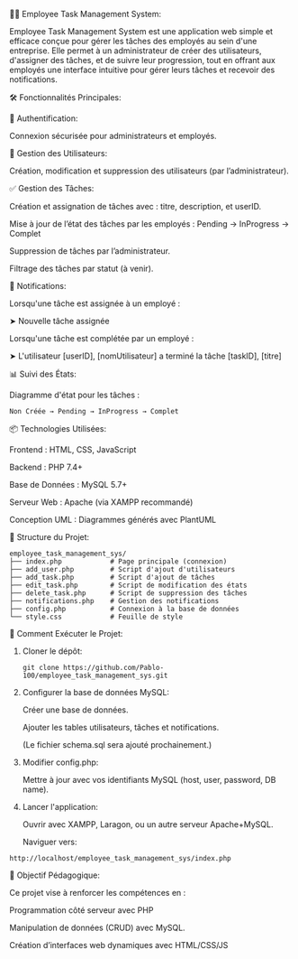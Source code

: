 👨‍💼 Employee Task Management System:

 Employee Task Management System est une application web simple et efficace conçue pour gérer les tâches des employés au sein d'une entreprise. Elle permet à un administrateur de créer des utilisateurs, d'assigner des tâches, et de suivre leur progression, tout en offrant aux employés une interface intuitive pour gérer leurs tâches et recevoir des notifications.

🛠️ Fonctionnalités Principales:

🔐 Authentification:

Connexion sécurisée pour administrateurs et employés.
  
👥 Gestion des Utilisateurs:
  
Création, modification et suppression des utilisateurs (par l’administrateur).
  
✅ Gestion des Tâches:

 Création et assignation de tâches avec : titre, description, et userID.

 Mise à jour de l’état des tâches par les employés : Pending → InProgress → Complet

 Suppression de tâches par l’administrateur.

 Filtrage des tâches par statut (à venir).
  
  🔔 Notifications:

Lorsqu'une tâche est assignée à un employé :

➤ Nouvelle tâche assignée

   Lorsqu'une tâche est complétée par un employé :

➤ L'utilisateur [userID], [nomUtilisateur] a terminé la tâche [taskID], [titre]
  
📊 Suivi des États:

Diagramme d'état pour les tâches : 

    Non Créée → Pending → InProgress → Complet

📦 Technologies Utilisées:

 Frontend : HTML, CSS, JavaScript

 Backend : PHP 7.4+

 Base de Données : MySQL 5.7+

 Serveur Web : Apache (via XAMPP recommandé)

 Conception UML : Diagrammes générés avec PlantUML

📂 Structure du Projet:

    employee_task_management_sys/
    ├── index.php            # Page principale (connexion)
    ├── add_user.php         # Script d'ajout d'utilisateurs
    ├── add_task.php         # Script d'ajout de tâches
    ├── edit_task.php        # Script de modification des états
    ├── delete_task.php      # Script de suppression des tâches
    ├── notifications.php    # Gestion des notifications
    ├── config.php           # Connexion à la base de données
    └── style.css            # Feuille de style

🚀 Comment Exécuter le Projet:

  1. Cloner le dépôt:

         git clone https://github.com/Pablo-100/employee_task_management_sys.git
     
  3. Configurer la base de données MySQL:

     Créer une base de données.

     Ajouter les tables utilisateurs, tâches et notifications.

     (Le fichier schema.sql sera ajouté prochainement.)
  
  4. Modifier config.php:

     Mettre à jour avec vos identifiants MySQL (host, user, password, DB name).
  
  5. Lancer l'application:

     Ouvrir avec XAMPP, Laragon, ou un autre serveur Apache+MySQL.

     Naviguer vers:
     
    http://localhost/employee_task_management_sys/index.php

📌 Objectif Pédagogique:

   Ce projet vise à renforcer les compétences en :

   Programmation côté serveur avec PHP
    
   Manipulation de données (CRUD) avec MySQL.
    
   Création d’interfaces web dynamiques avec HTML/CSS/JS
    




